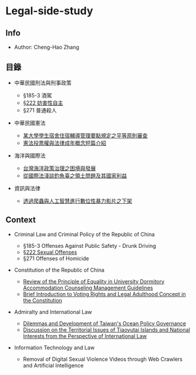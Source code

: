 # Legal-side-study
## Info
- Author: Cheng-Hao Zhang

## 目錄
- 中華民國刑法與刑事政策
  - §185-3 酒駕
  - [§222 妨害性自主](https://github.com/windware1203/Legal-side-study/tree/main/%E4%B8%AD%E8%8F%AF%E6%B0%91%E5%9C%8B%E5%88%91%E6%B3%95%E8%88%87%E5%88%91%E4%BA%8B%E6%94%BF%E7%AD%96/%C2%A7222_%E5%A6%A8%E5%AE%B3%E6%80%A7%E8%87%AA%E4%B8%BB)
  - §271 普通殺人
    
- 中華民國憲法
  - [某大學學生宿舍住宿輔導管理要點規定之平等原則審查](https://github.com/windware1203/Legal-side-study/blob/main/%E4%B8%AD%E8%8F%AF%E6%B0%91%E5%9C%8B%E6%86%B2%E6%B3%95/%E6%9F%90%E5%A4%A7%E5%AD%B8%E5%AD%B8%E7%94%9F%E5%AE%BF%E8%88%8D%E4%BD%8F%E5%AE%BF%E8%BC%94%E5%B0%8E%E7%AE%A1%E7%90%86%E8%A6%81%E9%BB%9E%E8%A6%8F%E5%AE%9A%E4%B9%8B%E5%B9%B3%E7%AD%89%E5%8E%9F%E5%89%87%E5%AF%A9%E6%9F%A5.pdf)
  - [憲法投票權與法律成年概念短篇介紹](https://github.com/windware1203/Legal-side-study/blob/main/%E4%B8%AD%E8%8F%AF%E6%B0%91%E5%9C%8B%E6%86%B2%E6%B3%95/%E6%86%B2%E6%B3%95%E6%8A%95%E7%A5%A8%E6%AC%8A%E8%88%87%E6%B3%95%E5%BE%8B%E6%88%90%E5%B9%B4%E6%A6%82%E5%BF%B5%E7%9F%AD%E7%AF%87%E4%BB%8B%E7%B4%B9.pdf)
- 海洋與國際法
  - [台灣海洋政策治理之困境與發展](https://github.com/windware1203/Legal-side-study/blob/main/%E6%B5%B7%E6%B4%8B%E8%88%87%E5%9C%8B%E9%9A%9B%E6%B3%95/%E5%8F%B0%E7%81%A3%E6%B5%B7%E6%B4%8B%E6%94%BF%E7%AD%96%E6%B2%BB%E7%90%86%E4%B9%8B%E5%9B%B0%E5%A2%83%E8%88%87%E7%99%BC%E5%B1%95.pdf)
  - [從國際法淺談釣魚臺之領土問題及其國家利益](https://github.com/windware1203/Legal-side-study/blob/main/%E6%B5%B7%E6%B4%8B%E8%88%87%E5%9C%8B%E9%9A%9B%E6%B3%95/%E5%BE%9E%E5%9C%8B%E9%9A%9B%E6%B3%95%E6%B7%BA%E8%AB%87%E9%87%A3%E9%AD%9A%E8%87%BA%E4%B9%8B%E9%A0%98%E5%9C%9F%E5%95%8F%E9%A1%8C%E5%8F%8A%E5%85%B6%E5%9C%8B%E5%AE%B6%E5%88%A9%E7%9B%8A.pdf)
    
- 資訊與法律
  - [透過爬蟲與人工智慧進行數位性暴力影片之下架](https://github.com/windware1203/Legal-side-study/tree/main/%E8%B3%87%E8%A8%8A%E8%88%87%E6%B3%95%E5%BE%8B/%E9%80%8F%E9%81%8E%E7%88%AC%E8%9F%B2%E8%88%87%E4%BA%BA%E5%B7%A5%E6%99%BA%E6%85%A7%E9%80%B2%E8%A1%8C%E6%95%B8%E4%BD%8D%E6%80%A7%E6%9A%B4%E5%8A%9B%E5%BD%B1%E7%89%87%E4%B9%8B%E4%B8%8B%E6%9E%B6)

## Context
- Criminal Law and Criminal Policy of the Republic of China
  - §185-3 Offenses Against Public Safety - Drunk Driving
  - [§222 Sexual Offenses]((https://github.com/windware1203/Legal-side-study/tree/main/%E4%B8%AD%E8%8F%AF%E6%B0%91%E5%9C%8B%E5%88%91%E6%B3%95%E8%88%87%E5%88%91%E4%BA%8B%E6%94%BF%E7%AD%96/%C2%A7222_%E5%A6%A8%E5%AE%B3%E6%80%A7%E8%87%AA%E4%B8%BB))
  - §271 Offenses of Homicide
    
- Constitution of the Republic of China
  - [Review of the Principle of Equality in University Dormitory Accommodation Counseling Management Guidelines]((https://github.com/windware1203/Legal-side-study/blob/main/%E4%B8%AD%E8%8F%AF%E6%B0%91%E5%9C%8B%E6%86%B2%E6%B3%95/%E6%9F%90%E5%A4%A7%E5%AD%B8%E5%AD%B8%E7%94%9F%E5%AE%BF%E8%88%8D%E4%BD%8F%E5%AE%BF%E8%BC%94%E5%B0%8E%E7%AE%A1%E7%90%86%E8%A6%81%E9%BB%9E%E8%A6%8F%E5%AE%9A%E4%B9%8B%E5%B9%B3%E7%AD%89%E5%8E%9F%E5%89%87%E5%AF%A9%E6%9F%A5.pdf))
  - [Brief Introduction to Voting Rights and Legal Adulthood Concept in the Constitution](https://github.com/windware1203/Legal-side-study/blob/main/%E4%B8%AD%E8%8F%AF%E6%B0%91%E5%9C%8B%E6%86%B2%E6%B3%95/%E6%86%B2%E6%B3%95%E6%8A%95%E7%A5%A8%E6%AC%8A%E8%88%87%E6%B3%95%E5%BE%8B%E6%88%90%E5%B9%B4%E6%A6%82%E5%BF%B5%E7%9F%AD%E7%AF%87%E4%BB%8B%E7%B4%B9.pdf)
    
- Admiralty and International Law
  - [Dilemmas and Development of Taiwan's Ocean Policy Governance](https://github.com/windware1203/Legal-side-study/blob/main/%E6%B5%B7%E6%B4%8B%E8%88%87%E5%9C%8B%E9%9A%9B%E6%B3%95/%E5%8F%B0%E7%81%A3%E6%B5%B7%E6%B4%8B%E6%94%BF%E7%AD%96%E6%B2%BB%E7%90%86%E4%B9%8B%E5%9B%B0%E5%A2%83%E8%88%87%E7%99%BC%E5%B1%95.pdf)
  - [Discussion on the Territorial Issues of Tiaoyutai Islands and National Interests from the Perspective of International Law](https://github.com/windware1203/Legal-side-study/blob/main/%E6%B5%B7%E6%B4%8B%E8%88%87%E5%9C%8B%E9%9A%9B%E6%B3%95/%E5%BE%9E%E5%9C%8B%E9%9A%9B%E6%B3%95%E6%B7%BA%E8%AB%87%E9%87%A3%E9%AD%9A%E8%87%BA%E4%B9%8B%E9%A0%98%E5%9C%9F%E5%95%8F%E9%A1%8C%E5%8F%8A%E5%85%B6%E5%9C%8B%E5%AE%B6%E5%88%A9%E7%9B%8A.pdf)
    
- Information Technology and Law
  - Removal of Digital Sexual Violence Videos through Web Crawlers and Artificial Intelligence

